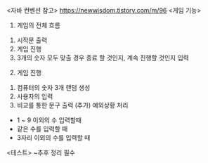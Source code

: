 <자바 컨벤션 참고>
https://newwisdom.tistory.com/m/96
<게임 기능>
1. 게임의 전체 흐름
1) 시작문 출력
2) 게임 진행
3) 3개의 숫자 모두 맞출 경우 종료 할 것인지, 계속 진행할 것인지 입력

2. 게임 진행
1) 컴퓨터의 숫자 3개 랜덤 생성
2) 사용자의 입력
3) 비교를 통한 문구 출력
(추가) 예외상황 처리
- 1 ~ 9 이외의 수 입력할때
- 같은 수를 입력할 때
- 3자리 이외의 수를 입력할 때

<테스트>
~추후 정리 필수
